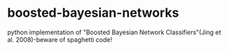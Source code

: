 # boosted-bayesian-networks
python implementation of "Boosted Bayesian Network Classifiers"(Jing et al. 2008)-beware of spaghetti code!
